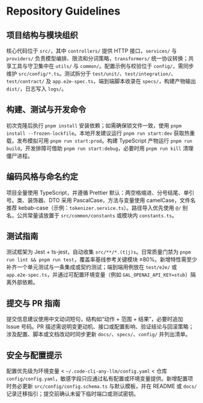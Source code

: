 # Repository Guidelines

## 项目结构与模块组织
核心代码位于 `src/`，其中 `controllers/` 提供 HTTP 接口，`services/` 与 `providers/` 负责模型编排、限流和分词策略，`transformers/` 统一协议转换；共享工具与守卫集中在 `utils/` 与 `common/`。配置示例与校验位于 `config/`，需同步维护 `src/config/*.ts`。测试拆分于 `test/unit/`、`test/integration/`、`test/contract/` 及 `app.e2e-spec.ts`，端到端脚本收录在 `specs/`，构建产物输出 `dist/`，日志写入 `logs/`。

## 构建、测试与开发命令
初次克隆后执行 `pnpm install` 安装依赖；如需确保锁文件一致，使用 `pnpm install --frozen-lockfile`。本地开发建议运行 `pnpm run start:dev` 获取热重载，发布模拟可用 `pnpm run start:prod`。构建 TypeScript 产物运行 `pnpm run build`，开发排障可借助 `pnpm run start:debug`，必要时用 `pnpm run kill` 清理僵尸进程。

## 编码风格与命名约定
项目全量使用 TypeScript，并遵循 Prettier 默认：两空格缩进、分号结尾、单引号。类、装饰器、DTO 采用 PascalCase，方法与变量使用 camelCase，文件名推荐 kebab-case（示例：`tokenizer.service.ts`）。路径导入优先使用 `@/` 别名，公共常量请放置于 `src/common/constants` 或模块内 `constants.ts`。

## 测试指南
测试框架为 Jest + ts-jest，自动收集 `src/**/*.(t|j)s`。日常质量门禁为 `pnpm run lint && pnpm run test`，覆盖率基线参考关键模块 ≥80%。新增特性需至少补齐一个单元测试与一条集成或契约测试；端到端用例放在 `test/e2e/` 或 `app.e2e-spec.ts`，并通过可配置环境变量（例如 `GAL_OPENAI_API_KEY=stub`）隔离外部依赖。

## 提交与 PR 指南
提交信息建议使用中文动词短句，结构如“动作 + 范围 + 结果”，必要时追加 Issue 号码。PR 描述需说明变更动机、接口或配置影响、验证结论与回滚策略；涉及配置、脚本或文档改动时同步更新 `docs/`、`specs/`、`config/` 并列出清单。

## 安全与配置提示
配置优先级为环境变量 < `~/.code-cli-any-llm/config.yaml` < 仓库 `config/config.yaml`，敏感字段只应通过私有配置或环境变量提供。新增配置项时务必更新 `src/config/config.schema.ts` 与默认模板，并在 README 或 `docs/` 记录迁移指引；提交前确认未留下临时端口或测试密钥。
